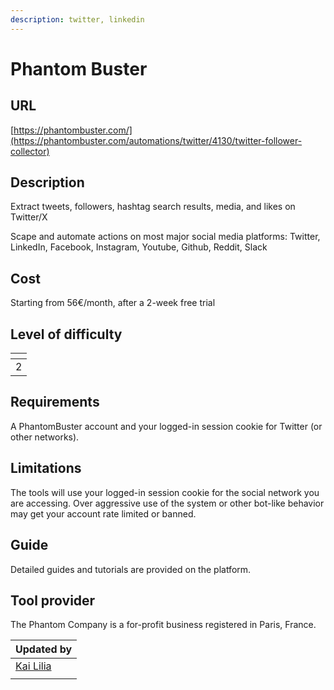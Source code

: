 ```yaml
---
description: twitter, linkedin
---
```


# Phantom Buster

## URL

[https://phantombuster.com/](https://phantombuster.com/automations/twitter/4130/twitter-follower-collector)

## Description

Extract tweets, followers, hashtag search results, media, and likes on Twitter/X

Scape and automate actions on most major social media platforms: Twitter, LinkedIn, Facebook, Instagram, Youtube, Github, Reddit, Slack

## Cost

Starting from 56€/month, after a 2-week free trial

## Level of difficulty

<table><thead><tr><th data-type="rating" data-max="5"></th></tr></thead><tbody><tr><td>2</td></tr></tbody></table>

## Requirements

A PhantomBuster account and your logged-in session cookie for Twitter (or other networks).&#x20;

## Limitations

The tools will use your logged-in session cookie for the social network you are accessing. Over aggressive use of the system or other bot-like behavior may get your account rate limited or banned.

## Guide

Detailed guides and tutorials are provided on the platform.

## Tool provider

The Phantom Company is a for-profit business registered in Paris, France.

<table><thead><tr><th data-type="users" data-multiple>Updated by</th></tr></thead><tbody><tr><td><a href="https://app.gitbook.com/u/sJIljbKbFva9PHVVmkcbA9IcbRj1">Kai Lilia</a></td></tr><tr><td></td></tr></tbody></table>

